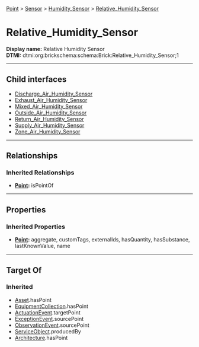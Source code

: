 [Point](../../../Point.md) > [Sensor](../../Sensor.md) > [Humidity_Sensor](../Humidity_Sensor.md) > [Relative_Humidity_Sensor](#)
# Relative_Humidity_Sensor

**Display name:** Relative Humidity Sensor<br />
**DTMI:** dtmi:org:brickschema:schema:Brick:Relative_Humidity_Sensor;1

---

## Child interfaces
* [Discharge_Air_Humidity_Sensor](Discharge_Air_Humidity_Sensor.md)
* [Exhaust_Air_Humidity_Sensor](Exhaust_Air_Humidity_Sensor.md)
* [Mixed_Air_Humidity_Sensor](Mixed_Air_Humidity_Sensor.md)
* [Outside_Air_Humidity_Sensor](Outside_Air_Humidity_Sensor.md)
* [Return_Air_Humidity_Sensor](Return_Air_Humidity_Sensor.md)
* [Supply_Air_Humidity_Sensor](Supply_Air_Humidity_Sensor.md)
* [Zone_Air_Humidity_Sensor](Zone_Air_Humidity_Sensor.md)

---

## Relationships
### Inherited Relationships
* **[Point](../../../Point.md):** isPointOf

---

## Properties
### Inherited Properties
* **[Point](../../../Point.md):** aggregate, customTags, externalIds, hasQuantity, hasSubstance, lastKnownValue, name

---

## Target Of
### Inherited
* [Asset](../../../../Asset/Asset.md).hasPoint
* [EquipmentCollection](../../../../Collection/AssetCollection/EquipmentCollection/EquipmentCollection.md).hasPoint
* [ActuationEvent](../../../../Event/PointEvent/ActuationEvent.md).targetPoint
* [ExceptionEvent](../../../../Event/PointEvent/ExceptionEvent.md).sourcePoint
* [ObservationEvent](../../../../Event/PointEvent/ObservationEvent.md).sourcePoint
* [ServiceObject](../../../../Information/ServiceObject/ServiceObject.md).producedBy
* [Architecture](../../../../Space/Architecture/Architecture.md).hasPoint
